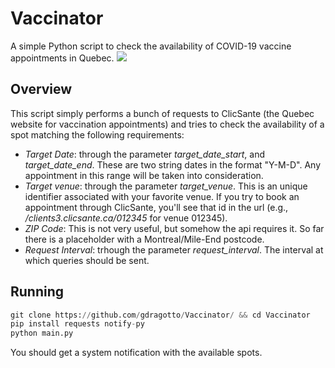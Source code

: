 # Vaccinator
A simple Python script to check the availability of COVID-19 vaccine appointments in Quebec. 
![](aruda.gif)

## Overview
This script simply performs a bunch of requests to ClicSante (the Quebec website for vaccination appointments) and tries to check the availability of a spot matching the following requirements:

- _Target Date_: through the parameter *target_date_start*, and *target_date_end*. These are two string dates in the format "Y-M-D". Any appointment in this range will be taken into consideration.
- _Target venue_: through the parameter *target_venue*. This is an unique identifier associated with your favorite venue. If you try to book an appointment through ClicSante, you'll see that id in the url (e.g., _/clients3.clicsante.ca/012345_ for venue 012345).
- _ZIP Code_: This is not very useful, but somehow the api requires it. So far there is a placeholder with a Montreal/Mile-End postcode.
- _Request Interval_: trhough the parameter *request_interval*. The interval at which queries should be sent. 

## Running

```python
git clone https://github.com/gdragotto/Vaccinator/ && cd Vaccinator
pip install requests notify-py
python main.py
```
You should get a system notification with the available spots.
